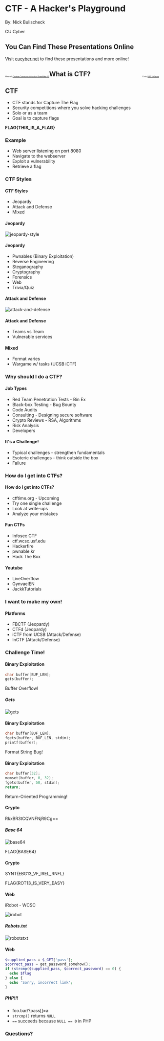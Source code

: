 # CTF - A Hacker's Playground

By: Nick Bulischeck

CU Cyber


## You Can Find These Presentations Online

Visit [cucyber.net](https://cucyber.net/) to find these presentations and more online!

<span style="padding-top: 6em; font-size: 0.4em; float: left;">Material: <a href="https://tldrlegal.com/license/creative-commons-attribution-sharealike-4.0-international-(cc-by-sa-4.0)">Creative Commons Attribution-ShareAlike 4.0</a></span><span style="padding-top: 6em; font-size: 0.4em; float: right;">Code: <a href="https://tldrlegal.com/license/bsd-2-clause-license-(freebsd)">BSD 2-Clause</a></span>



## What is CTF?


## CTF

* CTF stands for Capture The Flag
* Security competitions where you solve hacking challenges
* Solo or as a team
* Goal is to capture flags


**FLAG{THIS_IS_A_FLAG}**


### Example

* Web server listening on port 8080
* Navigate to the webserver
* Exploit a vulnerability
* Retrieve a flag



### CTF Styles


#### CTF Styles

* Jeopardy
* Attack and Defense
* Mixed


#### Jeopardy


![jeopardy-style](jeopardy-style.png)


#### Jeopardy

* Pwnables (Binary Exploitation)
* Reverse Engineering
* Steganography
* Cryptography
* Forensics
* Web
* Trivia/Quiz


#### Attack and Defense

![attack-and-defense](attack-defense.png)


#### Attack and Defense

* Teams vs Team
* Vulnerable services


#### Mixed

* Format varies
* Wargame w/ tasks (UCSB iCTF)



### Why should I do a CTF?


#### Job Types

* Red Team Penetration Tests - Bin Ex
* Black-box Testing - Bug Bounty
* Code Audits
* Consulting - Designing secure software
* Crypto Reviews - RSA, Algorithms
* Risk Analysis
* Developers


#### It's a Challenge!

* Typical challenges - strengthen fundamentals
* Esoteric challenges - think outside the box
* Failure



### How do I get into CTFs?


#### How do I get into CTFs?

* ctftime.org - Upcoming
* Try one single challenge
* Look at write-ups
* Analyze your mistakes


#### Fun CTFs

* Infosec CTF
* ctf.wcsc.usf.edu
* Hackerfire
* pwnable.kr
* Hack The Box


#### Youtube

* LiveOverflow
* GynvaelEN
* JackkTutorials



### I want to make my own!


#### Platforms

* FBCTF (Jeopardy)
* CTFd (Jeopardy)
* iCTF from UCSB (Attack/Defense)
* InCTF (Attack/Defense)



### Challenge Time!


#### Binary Exploitation

```C
char buffer[BUF_LEN];
gets(buffer);
```


Buffer Overflow!


##### Gets

![gets](buffer-overflow.png)


#### Binary Exploitation

```C
char buffer[BUF_LEN];
fgets(buffer, BUF_LEN, stdin);
printf(buffer);
```


Format String Bug!


#### Binary Exploitation

```C
char buffer[32];
memset(buffer, 0, 32);
fgets(buffer, 50, stdin);
return;
```


Return-Oriented Programming!


#### Crypto

RkxBR3tCQVNFNjR9Cg==


##### Base 64

![base64](base64.png)

FLAG{BASE64}


#### Crypto

SYNT{EBG13_VF_IREL_RNFL}


FLAG{ROT13_IS_VERY_EASY}


#### Web

iRobot - WCSC

![irobot](irobot.png)


##### Robots.txt

![robotstxt](robotstxt.png)


#### Web

```PHP
$supplied_pass = $_GET['pass'];
$correct_pass = get_password_somehow();
if (strcmp($supplied_pass, $correct_password) == 0) {
  echo $flag
} else {
  echo 'Sorry, incorrect link';
}
```


##### PHP!!!

* foo.bar/?pass[]=a
* `strcmp()` returns `NULL`
* `==` succeeds because `NULL == 0` in PHP



### Questions?
